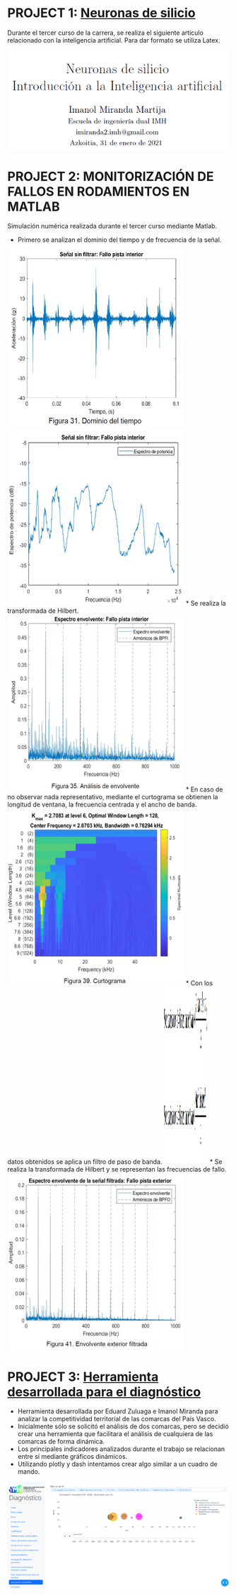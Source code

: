 # PROJECT 1: <a href="https://drive.google.com/file/d/1SMhT4I5KEW4q8PZr8d5GTpkCVgOt3J79/preview" target="_blank">Neuronas de silicio</a>
Durante el tercer curso de la carrera, se realiza el siguiente artículo relacionado con la inteligencia artificial. Para dar formato se utiliza Latex.

![](APP.PNG)

# PROJECT 2: MONITORIZACIÓN DE FALLOS EN RODAMIENTOS EN MATLAB

Simulación numérica realizada durante el tercer curso mediante Matlab.
* Primero se analizan el dominio del tiempo y de frecuencia de la señal.
<img src="tiempo.JPG" width="400" height="400">
<img src="frecuencia.JPG" width="400" height="400">
* Se realiza la transformada de Hilbert.
<img src="envolvente1.JPG" width="400" height="400">
* En caso de no observar nada representativo, mediante el curtograma se obtienen la longitud de ventana, la frecuencia centrada y el ancho de banda.
<img src="curtograma.JPG" width="400" height="400">
* Con los datos obtenidos se aplica un filtro de paso de banda.
<img src="filtro.JPG" width="100" height="400">
* Se realiza la transformada de Hilbert y se representan las frecuencias de fallo.
<img src="envolvente2.JPG" width="400" height="400">


# PROJECT 3: <a href="https://github.com/ImanolMir/Diagn-stico-de-competitividad-territorial" target="_blank">Herramienta desarrollada para el diagnóstico</a>

* Herramienta desarrollada por Eduard Zuluaga e Imanol Miranda para analizar la competitividad territorial de las comarcas del País Vasco.
* Inicialmente sólo se solicitó el análisis de dos comarcas, pero se decidió crear una herramienta que facilitara el análisis de cualquiera de las comarcas de forma dinámica.
* Los principales indicadores analizados durante el trabajo se relacionan entre sí mediante gráficos dinámicos.
* Utilizando plotly y dash intentamos crear algo similar a un cuadro de mando.

![](dash.PNG)



